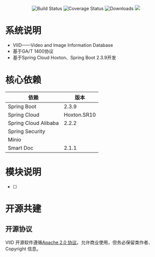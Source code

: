 <p align="center">
 <img src="https://img.shields.io/badge/VIID-1.0-inactive.svg" alt="Build Status">
 <img src="https://img.shields.io/badge/Spring%20Cloud-Hoxton.SR10-blue.svg" alt="Coverage Status">
 <img src="https://img.shields.io/badge/Spring%20Boot-2.3.9-blue.svg" alt="Downloads">
 <img src="https://img.shields.io/github/license/dev-heqian/VIID"/>
</p>

# 系统说明

- VIID——Video and Image Information Database
- 基于GA/T 1400协议
- 基于Spring Cloud Hoxton、Spring Boot 2.3.9开发



# 核心依赖

| 依赖                 | 版本        |
| -------------------- | ----------- |
| Spring Boot          | 2.3.9       |
| Spring Cloud         | Hoxton.SR10 |
| Spring Cloud Alibaba | 2.2.2       |
| Spring Security      |             |
| Minio                |             |
| Smart Doc            | 2.1.1       |



# 模块说明



- [ ] 

# 开源共建

## 开源协议

VIID 开源软件遵循[Apache 2.0 协议](https://www.apache.org/licenses/LICENSE-2.0.html)。允许商业使用，但务必保留类作者、Copyright 信息。